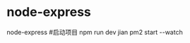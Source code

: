 <!--
 * @Author: qianhua.xiong
-->
# node-express
node-express
#启动项目
npm run dev
jian
pm2 start --watch